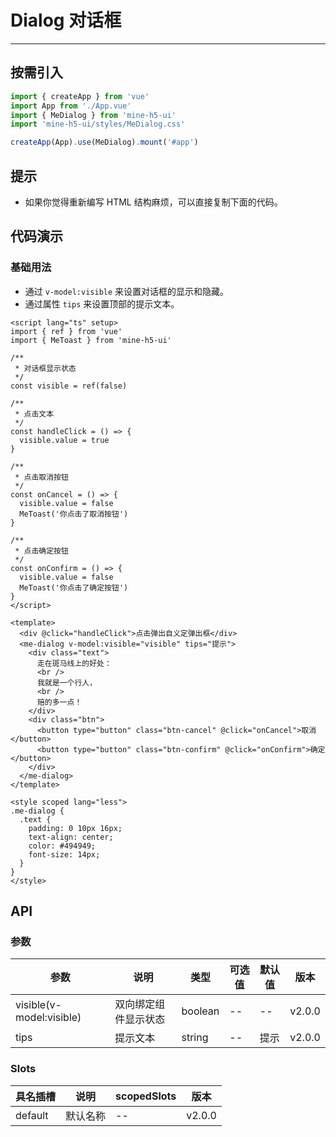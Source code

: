 # Dialog 对话框

---

## 按需引入

```ts
import { createApp } from 'vue'
import App from './App.vue'
import { MeDialog } from 'mine-h5-ui'
import 'mine-h5-ui/styles/MeDialog.css'

createApp(App).use(MeDialog).mount('#app')
```

## 提示

- 如果你觉得重新编写 HTML 结构麻烦，可以直接复制下面的代码。

## 代码演示

### 基础用法

- 通过 `v-model:visible` 来设置对话框的显示和隐藏。
- 通过属性 `tips` 来设置顶部的提示文本。

```vue
<script lang="ts" setup>
import { ref } from 'vue'
import { MeToast } from 'mine-h5-ui'

/**
 * 对话框显示状态
 */
const visible = ref(false)

/**
 * 点击文本
 */
const handleClick = () => {
  visible.value = true
}

/**
 * 点击取消按钮
 */
const onCancel = () => {
  visible.value = false
  MeToast('你点击了取消按钮')
}

/**
 * 点击确定按钮
 */
const onConfirm = () => {
  visible.value = false
  MeToast('你点击了确定按钮')
}
</script>

<template>
  <div @click="handleClick">点击弹出自义定弹出框</div>
  <me-dialog v-model:visible="visible" tips="提示">
    <div class="text">
      走在斑马线上的好处：
      <br />
      我就是一个行人，
      <br />
      赔的多一点！
    </div>
    <div class="btn">
      <button type="button" class="btn-cancel" @click="onCancel">取消</button>
      <button type="button" class="btn-confirm" @click="onConfirm">确定</button>
    </div>
  </me-dialog>
</template>

<style scoped lang="less">
.me-dialog {
  .text {
    padding: 0 10px 16px;
    text-align: center;
    color: #494949;
    font-size: 14px;
  }
}
</style>
```

## API

### 参数

| 参数                     | 说明                 | 类型    | 可选值 | 默认值 | 版本   |
| ------------------------ | -------------------- | ------- | ------ | ------ | ------ |
| visible(v-model:visible) | 双向绑定组件显示状态 | boolean | --     | --     | v2.0.0 |
| tips                     | 提示文本             | string  | --     | 提示   | v2.0.0 |

### Slots

| 具名插槽 | 说明     | scopedSlots | 版本   |
| -------- | -------- | ----------- | ------ |
| default  | 默认名称 | --          | v2.0.0 |
